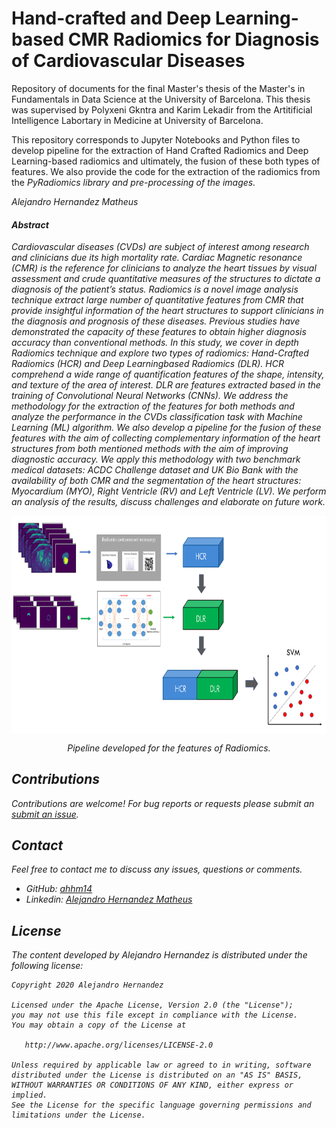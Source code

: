 # Hand-crafted and Deep Learning-based CMR Radiomics for Diagnosis of Cardiovascular Diseases

Repository of documents for the final Master's thesis of the Master's in Fundamentals in Data Science at the University of Barcelona. This thesis was supervised by Polyxeni 
Gkntra and Karim Lekadir from the Artitificial Intelligence Labortary in Medicine at University of Barcelona. 

This repository corresponds to Jupyter Notebooks and Python files to develop pipeline for the extraction of Hand Crafted Radiomics and Deep Learning-based radiomics
and ultimately, the fusion of these both types of features.  We also provide the code for the extraction of the radiomics from the <em> PyRadiomics library and pre-processing
of the images. 

Alejandro Hernandez Matheus

#### Abstract
Cardiovascular diseases (CVDs) are subject of interest among research and clinicians due its high mortality rate. Cardiac Magnetic resonance (CMR) is the reference for
clinicians to analyze the heart tissues by visual assessment and crude quantitative
measures of the structures to dictate a diagnosis of the patient’s status. Radiomics
is a novel image analysis technique extract large number of quantitative features
from CMR that provide insightful information of the heart structures to support
clinicians in the diagnosis and prognosis of these diseases. Previous studies have
demonstrated the capacity of these features to obtain higher diagnosis accuracy than
conventional methods. In this study, we cover in depth Radiomics technique and explore
two types of radiomics: Hand-Crafted Radiomics (HCR) and Deep Learningbased
Radiomics (DLR). HCR comprehend a wide range of quantification features
of the shape, intensity, and texture of the area of interest. DLR are features extracted
based in the training of Convolutional Neural Networks (CNNs). We address the
methodology for the extraction of the features for both methods and analyze the
performance in the CVDs classification task with Machine Learning (ML) algorithm.
We also develop a pipeline for the fusion of these features with the aim of collecting
complementary information of the heart structures from both mentioned methods
with the aim of improving diagnostic accuracy. We apply this methodology with two
benchmark medical datasets: ACDC Challenge dataset and UK Bio Bank with the
availability of both CMR and the segmentation of the heart structures: Myocardium
(MYO), Right Ventricle (RV) and Left Ventricle (LV). We perform an analysis of the
results, discuss challenges and elaborate on future work.

<p align="center"><img src="https://github.com/ahhm14/FinalMasterProject-AHHM/blob/master/X.%20Report/Figures/Fusion%20Pipeline%202.png" align=middle width=645.87435pt height=348.58725pt/>
</p>
<p align="center">
<em>Pipeline developed for the features of Radiomics.</em>
</p>


## Contributions
Contributions are welcome! For bug reports or requests please submit an [submit an issue](https://github.com/ahhm14/FinalMasterProject-AHHM//issues).

## Contact
Feel free to contact me to discuss any issues, questions or comments.
* GitHub: [ahhm14](https://github.com/ahhm14)
* Linkedin: [Alejandro Hernandez Matheus](https://www.linkedin.com/in/alejandro-hernandez-matheus/)


## License

The content developed by Alejandro Hernandez is distributed under the following license:

    Copyright 2020 Alejandro Hernandez

    Licensed under the Apache License, Version 2.0 (the "License");
    you may not use this file except in compliance with the License.
    You may obtain a copy of the License at

       http://www.apache.org/licenses/LICENSE-2.0

    Unless required by applicable law or agreed to in writing, software
    distributed under the License is distributed on an "AS IS" BASIS,
    WITHOUT WARRANTIES OR CONDITIONS OF ANY KIND, either express or implied.
    See the License for the specific language governing permissions and
    limitations under the License.
